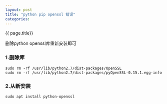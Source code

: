 ```yaml
---
layout: post
title: "python pip openssl 错误"
categories:  
---
```

{{ page.title}}

删除python openssl库重新安装即可
### 1.删除库

    sudo rm -rf /usr/lib/python2.7/dist-packages/OpenSSL
    sudo rm -rf /usr/lib/python2.7/dist-packages/pyOpenSSL-0.15.1.egg-info


### 2.从新安装

    sudo apt install python-openssl



